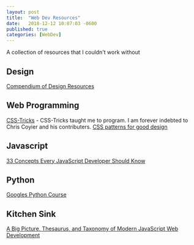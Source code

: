 ```yaml
---
layout: post
title:  "Web Dev Resources"
date:   2018-12-12 10:07:03 -0600
published: true
categories: [WebDev]
---
```

A collection of resources that I couldn't work without
## Design
[Compendium of Design Resources](https://github.com/gztchan/awesome-design)

## Web Programming
[CSS-Tricks](https://css-tricks.com) - CSS-Tricks taught me to program.  I am forever indebted to Chris Coyier and his contributers.
[CSS patterns for good design](https://github.com/AllThingsSmitty/css-protips)

## Javascript
[33 Concepts Every JavaScript Developer Should Know](https://github.com/leonardomso/33-js-concepts)

## Python
[Googles Python Course](https://developers.google.com/edu/python/introduction)

## Kitchen Sink
[A Big Picture, Thesaurus, and Taxonomy of Modern JavaScript Web Development](https://github.com/dexteryy/spellbook-of-modern-webdev)
